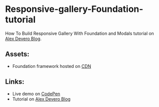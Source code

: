 # Responsive-gallery-Foundation-tutorial
How To Build Responsive Gallery With Foundation and Modals tutorial on [Alex Devero Blog](http://blog.alexdevero.com/).

## Assets:
- Foundation framework hosted on [CDN](https://cdnjs.cloudflare.com/ajax/libs/foundation/6.2.4/foundation-flex.min.css)

## Links:
- Live demo on [CodePen](http://codepen.io/alexdevero/pen/KNNNvW)
- Tutorial on [Alex Devero Blog](http://blog.alexdevero.com/)
